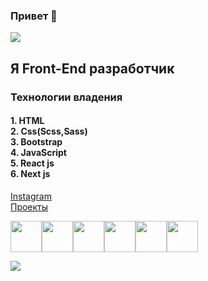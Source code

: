 ### Привет 👋

![](/MeagerHardtofindAlbertosaurus-size_restricted.gif)  

## Я Front-End разработчик

### Технологии владения

#### 1. HTML <br> 2. Css(Scss,Sass)  <br> 3. Bootstrap <br> 4. JavaScript <br> 5. React js <br> 6. Next js 

[Instagram](https://www.instagram.com/alexandr.andrianovich)<br>
[Проекты](https://github.com/Akk1002?tab=repositories)

<img src="https://upload.wikimedia.org/wikipedia/commons/thumb/6/61/HTML5_logo_and_wordmark.svg/80px-HTML5_logo_and_wordmark.svg.png" width="50"><img src="https://upload.wikimedia.org/wikipedia/commons/thumb/6/62/CSS3_logo.svg/80px-CSS3_logo.svg.png" width="50"><img src="https://upload.wikimedia.org/wikipedia/commons/thumb/b/b2/Bootstrap_logo.svg/101px-Bootstrap_logo.svg.png" width="50"><img src="https://upload.wikimedia.org/wikipedia/commons/thumb/a/a7/React-icon.svg/90px-React-icon.svg.png" width="50"><img src="https://upload.wikimedia.org/wikipedia/commons/thumb/8/8e/Nextjs-logo.svg/220px-Nextjs-logo.svg.png" width="50"><img src="https://upload.wikimedia.org/wikipedia/commons/thumb/9/99/Unofficial_JavaScript_logo_2.svg/80px-Unofficial_JavaScript_logo_2.svg.png" width="50">



![](https://komarev.com/ghpvc/?username=akk1002)